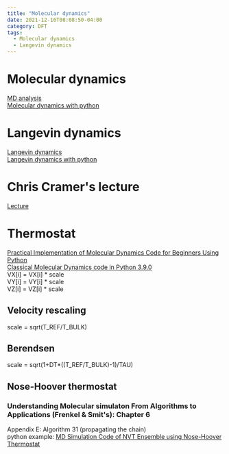 ```yaml
---
title: "Molecular dynamics"
date: 2021-12-16T08:08:50-04:00
category: DFT
tags:
  - Molecular dynamics
  - Langevin dynamics
---
```


# Molecular dynamics

[MD analysis](https://www.mdanalysis.org/)  
[Molecular dynamics with python](https://nznano.blogspot.com/2017/11/molecular-dynamics-in-python.html)  

# Langevin dynamics
[Langevin dynamics](https://en.wikipedia.org/wiki/Langevin_dynamics)  
[Langevin dynamics with python](https://hockygroup.hosting.nyu.edu/exercise/langevin-dynamics.html)  

# Chris Cramer's lecture
[Lecture](http://pollux.chem.umn.edu/8021/Lectures/)  


# Thermostat
[Practical Implementation of Molecular Dynamics Code for Beginners Using Python](https://www.preprints.org/manuscript/202012.0179/v1)  
[Classical Molecular Dynamics code in Python 3.9.0](https://github.com/ydsumith/Molecular-Dynamics/tree/master/Python_MD)  
VX[i] = VX[i] * scale  
VY[i] = VY[i] * scale  
VZ[i] = VZ[i] * scale  
## Velocity rescaling
scale = sqrt(T_REF/T_BULK)  
## Berendsen
scale = sqrt(1+DT*((T_REF/T_BULK)-1)/TAU)  

## Nose-Hoover thermostat
### Understanding Molecular simulaton From Algorithms to Applications (Frenkel & Smit's): Chapter 6
Appendix E: Algorithm 31 (propagating the chain)  
python example: [MD Simulation Code of NVT Ensemble using Nose-Hoover Thermostat](https://github.com/songbin6280/MD_NVT_NH_Python/blob/master/serial_d.py)  

